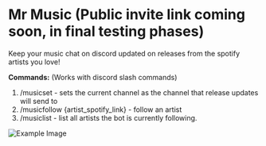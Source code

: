 # Mr Music (Public invite link coming soon, in final testing phases)
Keep your music chat on discord updated on releases from the spotify artists you love!  

**Commands:** (Works with discord slash commands)
1. /musicset - sets the current channel as the channel that release updates will send to
2. /musicfollow {artist_spotify_link} - follow an artist
4. /musiclist - list all artists the bot is currently following.

![Example Image](https://github.com/andrewkassab/mrmusic/blob/main/example.png?raw=true)
